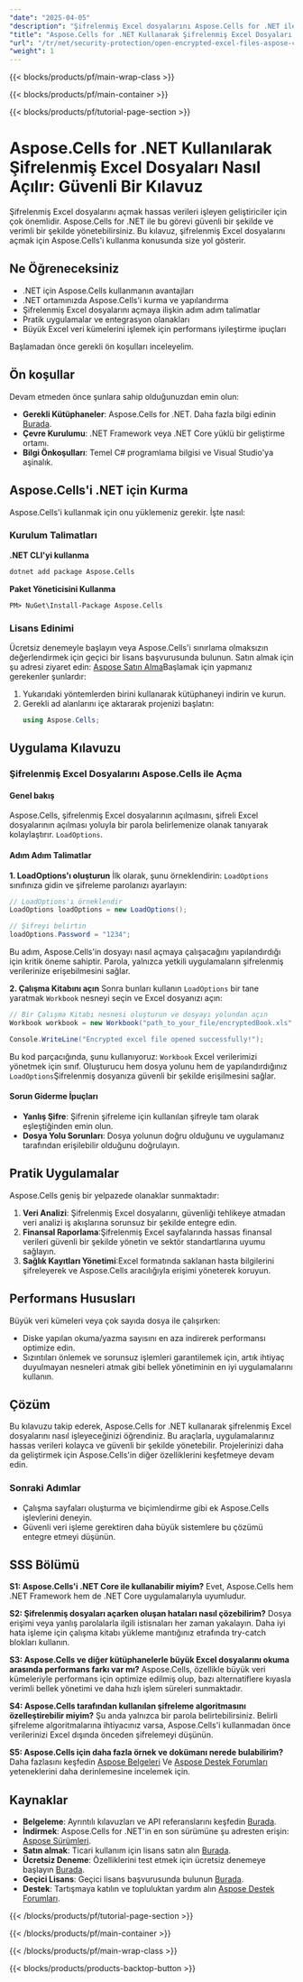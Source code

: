```yaml
---
"date": "2025-04-05"
"description": "Şifrelenmiş Excel dosyalarını Aspose.Cells for .NET ile güvenli bir şekilde nasıl açacağınızı öğrenin. Bu adım adım kılavuz kurulum, uygulama ve performans ipuçlarını kapsar."
"title": "Aspose.Cells for .NET Kullanarak Şifrelenmiş Excel Dosyaları Nasıl Açılır? Güvenli Bir Kılavuz"
"url": "/tr/net/security-protection/open-encrypted-excel-files-aspose-cells-net/"
"weight": 1
---
```


{{< blocks/products/pf/main-wrap-class >}}

{{< blocks/products/pf/main-container >}}

{{< blocks/products/pf/tutorial-page-section >}}


# Aspose.Cells for .NET Kullanılarak Şifrelenmiş Excel Dosyaları Nasıl Açılır: Güvenli Bir Kılavuz

Şifrelenmiş Excel dosyalarını açmak hassas verileri işleyen geliştiriciler için çok önemlidir. Aspose.Cells for .NET ile bu görevi güvenli bir şekilde ve verimli bir şekilde yönetebilirsiniz. Bu kılavuz, şifrelenmiş Excel dosyalarını açmak için Aspose.Cells'i kullanma konusunda size yol gösterir.

## Ne Öğreneceksiniz
- .NET için Aspose.Cells kullanmanın avantajları
- .NET ortamınızda Aspose.Cells'i kurma ve yapılandırma
- Şifrelenmiş Excel dosyalarını açmaya ilişkin adım adım talimatlar
- Pratik uygulamalar ve entegrasyon olanakları
- Büyük Excel veri kümelerini işlemek için performans iyileştirme ipuçları

Başlamadan önce gerekli ön koşulları inceleyelim.

## Ön koşullar
Devam etmeden önce şunlara sahip olduğunuzdan emin olun:
- **Gerekli Kütüphaneler**: Aspose.Cells for .NET. Daha fazla bilgi edinin [Burada](https://reference.aspose.com/cells/net/).
- **Çevre Kurulumu**: .NET Framework veya .NET Core yüklü bir geliştirme ortamı.
- **Bilgi Önkoşulları**: Temel C# programlama bilgisi ve Visual Studio'ya aşinalık.

## Aspose.Cells'i .NET için Kurma
Aspose.Cells'i kullanmak için onu yüklemeniz gerekir. İşte nasıl:

### Kurulum Talimatları
**.NET CLI'yi kullanma**
```bash
dotnet add package Aspose.Cells
```

**Paket Yöneticisini Kullanma**
```shell
PM> NuGet\Install-Package Aspose.Cells
```

### Lisans Edinimi
Ücretsiz denemeyle başlayın veya Aspose.Cells'i sınırlama olmaksızın değerlendirmek için geçici bir lisans başvurusunda bulunun. Satın almak için şu adresi ziyaret edin: [Aspose Satın Alma](https://purchase.aspose.com/buy)Başlamak için yapmanız gerekenler şunlardır:
1. Yukarıdaki yöntemlerden birini kullanarak kütüphaneyi indirin ve kurun.
2. Gerekli ad alanlarını içe aktararak projenizi başlatın:
   ```csharp
   using Aspose.Cells;
   ```

## Uygulama Kılavuzu
### Şifrelenmiş Excel Dosyalarını Aspose.Cells ile Açma
#### Genel bakış
Aspose.Cells, şifrelenmiş Excel dosyalarının açılmasını, şifreli Excel dosyalarının açılması yoluyla bir parola belirlemenize olanak tanıyarak kolaylaştırır. `LoadOptions`.

#### Adım Adım Talimatlar
**1. LoadOptions'ı oluşturun**
İlk olarak, şunu örneklendirin: `LoadOptions` sınıfınıza gidin ve şifreleme parolanızı ayarlayın:
```csharp
// LoadOptions'ı örneklendir
LoadOptions loadOptions = new LoadOptions();

// Şifreyi belirtin
loadOptions.Password = "1234";
```
Bu adım, Aspose.Cells'in dosyayı nasıl açmaya çalışacağını yapılandırdığı için kritik öneme sahiptir. Parola, yalnızca yetkili uygulamaların şifrelenmiş verilerinize erişebilmesini sağlar.

**2. Çalışma Kitabını açın**
Sonra bunları kullanın `LoadOptions` bir tane yaratmak `Workbook` nesneyi seçin ve Excel dosyanızı açın:
```csharp
// Bir Çalışma Kitabı nesnesi oluşturun ve dosyayı yolundan açın
Workbook workbook = new Workbook("path_to_your_file/encryptedBook.xls", loadOptions);

Console.WriteLine("Encrypted excel file opened successfully!");
```
Bu kod parçacığında, şunu kullanıyoruz: `Workbook` Excel verilerimizi yönetmek için sınıf. Oluşturucu hem dosya yolunu hem de yapılandırdığınız `LoadOptions`Şifrelenmiş dosyanıza güvenli bir şekilde erişilmesini sağlar.

#### Sorun Giderme İpuçları
- **Yanlış Şifre**: Şifrenin şifreleme için kullanılan şifreyle tam olarak eşleştiğinden emin olun.
- **Dosya Yolu Sorunları**: Dosya yolunun doğru olduğunu ve uygulamanız tarafından erişilebilir olduğunu doğrulayın.

## Pratik Uygulamalar
Aspose.Cells geniş bir yelpazede olanaklar sunmaktadır:
1. **Veri Analizi**: Şifrelenmiş Excel dosyalarını, güvenliği tehlikeye atmadan veri analizi iş akışlarına sorunsuz bir şekilde entegre edin.
2. **Finansal Raporlama**:Şifrelenmiş Excel sayfalarında hassas finansal verileri güvenli bir şekilde yönetin ve sektör standartlarına uyumu sağlayın.
3. **Sağlık Kayıtları Yönetimi**:Excel formatında saklanan hasta bilgilerini şifreleyerek ve Aspose.Cells aracılığıyla erişimi yöneterek koruyun.

## Performans Hususları
Büyük veri kümeleri veya çok sayıda dosya ile çalışırken:
- Diske yapılan okuma/yazma sayısını en aza indirerek performansı optimize edin.
- Sızıntıları önlemek ve sorunsuz işlemleri garantilemek için, artık ihtiyaç duyulmayan nesneleri atmak gibi bellek yönetiminin en iyi uygulamalarını kullanın.

## Çözüm
Bu kılavuzu takip ederek, Aspose.Cells for .NET kullanarak şifrelenmiş Excel dosyalarını nasıl işleyeceğinizi öğrendiniz. Bu araçlarla, uygulamalarınız hassas verileri kolayca ve güvenli bir şekilde yönetebilir. Projelerinizi daha da geliştirmek için Aspose.Cells'in diğer özelliklerini keşfetmeye devam edin.

### Sonraki Adımlar
- Çalışma sayfaları oluşturma ve biçimlendirme gibi ek Aspose.Cells işlevlerini deneyin.
- Güvenli veri işleme gerektiren daha büyük sistemlere bu çözümü entegre etmeyi düşünün.

## SSS Bölümü
**S1: Aspose.Cells'i .NET Core ile kullanabilir miyim?**
Evet, Aspose.Cells hem .NET Framework hem de .NET Core uygulamalarıyla uyumludur.

**S2: Şifrelenmiş dosyaları açarken oluşan hataları nasıl çözebilirim?**
Dosya erişimi veya yanlış parolalarla ilgili istisnaları her zaman yakalayın. Daha iyi hata işleme için çalışma kitabı yükleme mantığınız etrafında try-catch blokları kullanın.

**S3: Aspose.Cells ve diğer kütüphanelerle büyük Excel dosyalarını okuma arasında performans farkı var mı?**
Aspose.Cells, özellikle büyük veri kümeleriyle performans için optimize edilmiş olup, bazı alternatiflere kıyasla verimli bellek yönetimi ve daha hızlı işlem süreleri sunmaktadır.

**S4: Aspose.Cells tarafından kullanılan şifreleme algoritmasını özelleştirebilir miyim?**
Şu anda yalnızca bir parola belirtebilirsiniz. Belirli şifreleme algoritmalarına ihtiyacınız varsa, Aspose.Cells'i kullanmadan önce verilerinizi Excel dışında önceden şifrelemeyi düşünün.

**S5: Aspose.Cells için daha fazla örnek ve dokümanı nerede bulabilirim?**
Daha fazlasını keşfedin [Aspose Belgeleri](https://reference.aspose.com/cells/net/) Ve [Aspose Destek Forumları](https://forum.aspose.com/c/cells/9) yeteneklerini daha derinlemesine incelemek için.

## Kaynaklar
- **Belgeleme**: Ayrıntılı kılavuzları ve API referanslarını keşfedin [Burada](https://reference.aspose.com/cells/net/).
- **İndirmek**: Aspose.Cells for .NET'in en son sürümüne şu adresten erişin: [Aspose Sürümleri](https://releases.aspose.com/cells/net/).
- **Satın almak**: Ticari kullanım için lisans satın alın [Burada](https://purchase.aspose.com/buy).
- **Ücretsiz Deneme**: Özelliklerini test etmek için ücretsiz denemeye başlayın [Burada](https://releases.aspose.com/cells/net/).
- **Geçici Lisans**: Geçici lisans başvurusunda bulunun [Burada](https://purchase.aspose.com/temporary-license/).
- **Destek**: Tartışmaya katılın ve topluluktan yardım alın [Aspose Destek Forumları](https://forum.aspose.com/c/cells/9).

{{< /blocks/products/pf/tutorial-page-section >}}

{{< /blocks/products/pf/main-container >}}

{{< /blocks/products/pf/main-wrap-class >}}

{{< blocks/products/products-backtop-button >}}